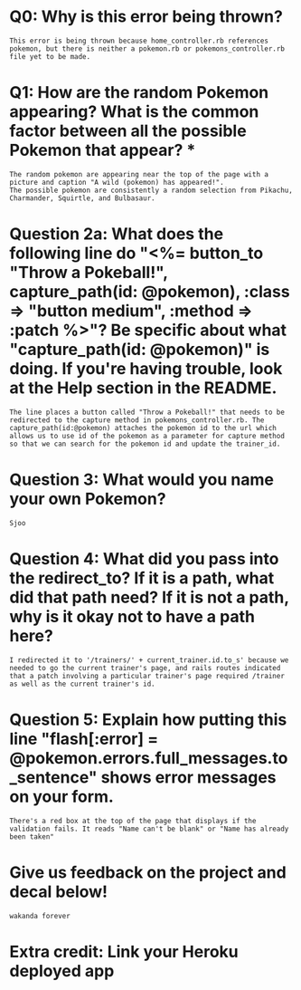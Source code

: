 # Q0: Why is this error being thrown?

	This error is being thrown because home_controller.rb references pokemon, but there is neither a pokemon.rb or pokemons_controller.rb file yet to be made. 

# Q1: How are the random Pokemon appearing? What is the common factor between all the possible Pokemon that appear? *

	The random pokemon are appearing near the top of the page with a picture and caption "A wild (pokemon) has appeared!".
	The possible pokemon are consistently a random selection from Pikachu, Charmander, Squirtle, and Bulbasaur.

# Question 2a: What does the following line do "<%= button_to "Throw a Pokeball!", capture_path(id: @pokemon), :class => "button medium", :method => :patch %>"? Be specific about what "capture_path(id: @pokemon)" is doing. If you're having trouble, look at the Help section in the README.

	The line places a button called "Throw a Pokeball!" that needs to be redirected to the capture method in pokemons_controller.rb. The capture_path(id:@pokemon) attaches the pokemon id to the url which allows us to use id of the pokemon as a parameter for capture method so that we can search for the pokemon id and update the trainer_id.

# Question 3: What would you name your own Pokemon?

	Sjoo

# Question 4: What did you pass into the redirect_to? If it is a path, what did that path need? If it is not a path, why is it okay not to have a path here?

	I redirected it to '/trainers/' + current_trainer.id.to_s' because we needed to go the current trainer's page, and rails routes indicated that a patch involving a particular trainer's page required /trainer as well as the current trainer's id.

# Question 5: Explain how putting this line "flash[:error] = @pokemon.errors.full_messages.to_sentence" shows error messages on your form.

	There's a red box at the top of the page that displays if the validation fails. It reads "Name can't be blank" or "Name has already been taken"

# Give us feedback on the project and decal below!

	wakanda forever

# Extra credit: Link your Heroku deployed app
